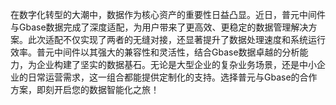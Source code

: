在数字化转型的大潮中，数据作为核心资产的重要性日益凸显。近日，普元中间件与Gbase数据完成了深度适配，为用户带来了更高效、更稳定的数据管理解决方案。此次适配不仅实现了两者的无缝对接，还显著提升了数据处理速度和系统运行效率。普元中间件以其强大的兼容性和灵活性，结合Gbase数据卓越的分析能力，为企业构建了坚实的数据基石。无论是大型企业的复杂业务场景，还是中小企业的日常运营需求，这一组合都能提供定制化的支持。选择普元与Gbase的合作方案，即刻开启您的数据智能化之旅！